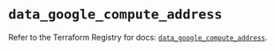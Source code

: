 # `data_google_compute_address`

Refer to the Terraform Registry for docs: [`data_google_compute_address`](https://registry.terraform.io/providers/hashicorp/google/6.15.0/docs/data-sources/compute_address).
